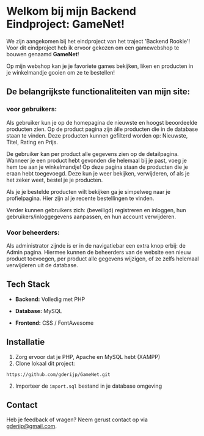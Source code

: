 # Welkom bij mijn Backend Eindproject: GameNet!
We zijn aangekomen bij het eindproject van het traject 'Backend Rookie'!
Voor dit eindproject heb ik ervoor gekozen om een gamewebshop te bouwen genaamd __GameNet__! 

Op mijn webshop kan je je favoriete games bekijken, liken en producten in je winkelmandje gooien om ze te bestellen!

## De belangrijkste functionaliteiten van mijn site:

### voor gebruikers:
Als gebruiker kun je op de homepagina de nieuwste en hoogst beoordeelde producten zien. Op de product pagina zijn álle producten die in de database staan te vinden. Deze producten kunnen gefilterd worden op: Nieuwste, Titel, Rating en Prijs.

De gebruiker kan per product alle gegevens zien op de detailpagina. Wanneer je een product hebt gevonden die helemaal bij je past, voeg je hem toe aan je winkelmandje! Op deze pagina staan de producten die je eraan hebt toegevoegd. Deze kun je weer bekijken, verwijderen, of als je het zeker weet, bestel je je producten.

Als je je bestelde producten wilt bekijken ga je simpelweg naar je profielpagina. Hier zijn al je recente bestellingen te vinden.

Verder kunnen gebruikers zich: (beveiligd) registreren en inloggen, hun gebruikers/inloggegevens aanpassen, en hun account verwijderen.

### Voor beheerders:
Als administrator zijnde is er in de navigatiebar een extra knop erbij: de Admin pagina. Hiermee kunnen de beheerders van de website een nieuw product toevoegen, per product alle gegevens wijzigen, of ze zelfs helemaal verwijderen uit de database.

## Tech Stack
- __Backend:__ Volledig met PHP

- __Database:__ MySQL

- __Frontend:__ CSS / FontAwesome

## Installatie
1. Zorg ervoor dat je PHP, Apache en MySQL hebt (XAMPP)
2. Clone lokaal dit project:

```
https://github.com/gderijp/GameNet.git
```
2. Importeer de `import.sql` bestand in je database omgeving



## Contact
Heb je feedback of vragen? Neem gerust contact op via gderijp@gmail.com.
